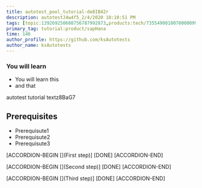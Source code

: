 ```yaml
---
title: autotest_pool_tutorial-de8IB42r
description: autotestJ4w4f5_2/4/2020 10:10:51 PM
tags: [topic:139269250608756787992873,products:tech/73554900100700000996,tutorial:experience/advanced]
primary_tag: tutorial:product/sapHana
time: 146
author_profile: https://github.com/ksAutotests
author_name: ksAutotests
---
```

### You will learn
- You will learn this
- and that

autotest tutorial textz8BaG7

## Prerequisites
- Prerequisute1
- Prerequisute2
- Prerequisute3

[ACCORDION-BEGIN [](First step)]
[DONE]
[ACCORDION-END]

[ACCORDION-BEGIN [](Second step)]
[DONE]
[ACCORDION-END]

[ACCORDION-BEGIN [](Third step)]
[DONE]
[ACCORDION-END]

